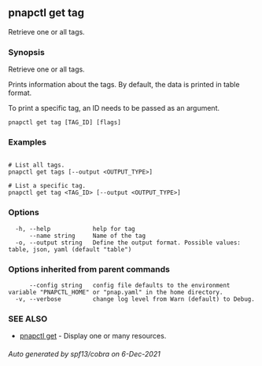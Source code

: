## pnapctl get tag

Retrieve one or all tags.

### Synopsis

Retrieve one or all tags.
	
Prints information about the tags.
By default, the data is printed in table format.

To print a specific tag, an ID needs to be passed as an argument.

```
pnapctl get tag [TAG_ID] [flags]
```

### Examples

```

# List all tags.
pnapctl get tags [--output <OUTPUT_TYPE>]

# List a specific tag.
pnapctl get tag <TAG_ID> [--output <OUTPUT_TYPE>]
```

### Options

```
  -h, --help            help for tag
      --name string     Name of the tag
  -o, --output string   Define the output format. Possible values: table, json, yaml (default "table")
```

### Options inherited from parent commands

```
      --config string   config file defaults to the environment variable "PNAPCTL_HOME" or "pnap.yaml" in the home directory.
  -v, --verbose         change log level from Warn (default) to Debug.
```

### SEE ALSO

* [pnapctl get](pnapctl_get.md)	 - Display one or many resources.

###### Auto generated by spf13/cobra on 6-Dec-2021
